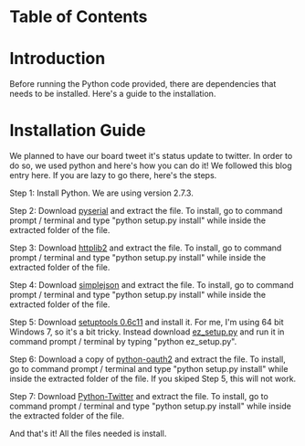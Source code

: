 # Table of Contents #


# Introduction #
Before running the Python code provided, there are dependencies that needs to be installed. Here's a guide to the installation.

# Installation Guide #
We planned to have our board tweet it's status update to twitter. In order to do so, we used python and here's how you can do it! We followed this blog entry here. If you are lazy to go there, here's the steps.

Step 1: Install Python. We are using version 2.7.3.

Step 2: Download [pyserial](http://pypi.python.org/pypi/pyserial) and extract the file. To install, go to command prompt / terminal and type "python setup.py install" while inside the extracted folder of the file.

Step 3: Download [httplib2](http://code.google.com/p/httplib2/) and extract the file. To install, go to command prompt / terminal and type "python setup.py install" while inside the extracted folder of the file.

Step 4: Download [simplejson](http://pypi.python.org/pypi/simplejson#downloads) and extract the file. To install, go to command prompt / terminal and type "python setup.py install" while inside the extracted folder of the file.

Step 5: Download [setuptools 0.6c11](http://pypi.python.org/pypi/setuptools) and install it. For me, I'm using 64 bit Windows 7, so it's a bit tricky. Instead download [ez\_setup.py](http://peak.telecommunity.com/dist/ez_setup.py) and run it in command prompt / terminal by typing "python ez\_setup.py".

Step 6: Download a copy of [python-oauth2](https://github.com/simplegeo/python-oauth2) and extract the file. To install, go to command prompt / terminal and type "python setup.py install" while inside the extracted folder of the file. If you skiped Step 5, this will not work.

Step 7: Download [Python-Twitter](http://code.google.com/p/python-twitter/Python-Twitter) and extract the file. To install, go to command prompt / terminal and type "python setup.py install" while inside the extracted folder of the file.




And that's it! All the files needed is install.